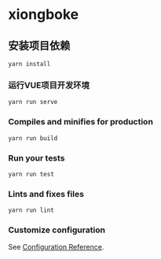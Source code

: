 # xiongboke

## 安装项目依赖
```
yarn install
```

### 运行VUE项目开发环境
```
yarn run serve
```

### Compiles and minifies for production
```
yarn run build
```

### Run your tests
```
yarn run test
```

### Lints and fixes files
```
yarn run lint
```

### Customize configuration
See [Configuration Reference](https://cli.vuejs.org/config/).
